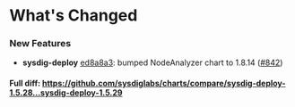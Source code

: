# What's Changed

### New Features
- **sysdig-deploy** [ed8a8a3](https://github.com/sysdiglabs/charts/commit/ed8a8a3a5510adaca5149d80a9036bce6e511bbe): bumped NodeAnalyzer chart to 1.8.14 ([#842](https://github.com/sysdiglabs/charts/issues/842))

#### Full diff: https://github.com/sysdiglabs/charts/compare/sysdig-deploy-1.5.28...sysdig-deploy-1.5.29
